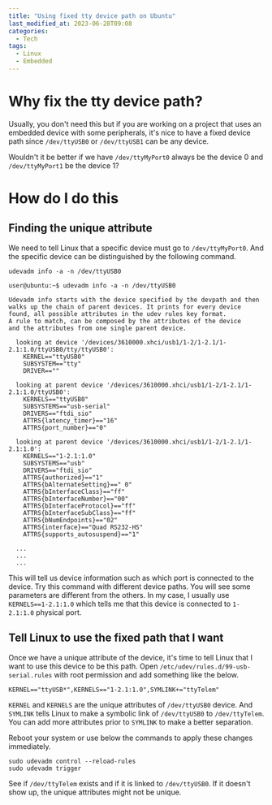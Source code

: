 ```yaml
---
title: "Using fixed tty device path on Ubuntu"
last_modified_at: 2023-06-28T09:08
categories:
  - Tech
tags:
  - Linux
  - Embedded
---
```


# Why fix the tty device path?
Usually, you don't need this but if you are working on a project that uses an embedded device with some peripherals, it's nice to have a fixed device path since `/dev/ttyUSB0` or `/dev/ttyUSB1` can be any device.

Wouldn't it be better if we have `/dev/ttyMyPort0` always be the device 0 and `/dev/ttyMyPort1` be the device 1?

# How do I do this
## Finding the unique attribute
We need to tell Linux that a specific device must go to `/dev/ttyMyPort0`. And the specific device can be distinguished by the following command.

`udevadm info -a -n /dev/ttyUSB0`

```shell
user@ubuntu:~$ udevadm info -a -n /dev/ttyUSB0

Udevadm info starts with the device specified by the devpath and then
walks up the chain of parent devices. It prints for every device
found, all possible attributes in the udev rules key format.
A rule to match, can be composed by the attributes of the device
and the attributes from one single parent device.

  looking at device '/devices/3610000.xhci/usb1/1-2/1-2.1/1-2.1:1.0/ttyUSB0/tty/ttyUSB0':
    KERNEL=="ttyUSB0"
    SUBSYSTEM=="tty"
    DRIVER==""

  looking at parent device '/devices/3610000.xhci/usb1/1-2/1-2.1/1-2.1:1.0/ttyUSB0':
    KERNELS=="ttyUSB0"
    SUBSYSTEMS=="usb-serial"
    DRIVERS=="ftdi_sio"
    ATTRS{latency_timer}=="16"
    ATTRS{port_number}=="0"

  looking at parent device '/devices/3610000.xhci/usb1/1-2/1-2.1/1-2.1:1.0':
    KERNELS=="1-2.1:1.0"
    SUBSYSTEMS=="usb"
    DRIVERS=="ftdi_sio"
    ATTRS{authorized}=="1"
    ATTRS{bAlternateSetting}==" 0"
    ATTRS{bInterfaceClass}=="ff"
    ATTRS{bInterfaceNumber}=="00"
    ATTRS{bInterfaceProtocol}=="ff"
    ATTRS{bInterfaceSubClass}=="ff"
    ATTRS{bNumEndpoints}=="02"
    ATTRS{interface}=="Quad RS232-HS"
    ATTRS{supports_autosuspend}=="1"

  ...
  ...
  ...
```

This will tell us device information such as which port is connected to the device. Try this command with different device paths. You will see some parameters are different from the others.
In my case, I usually use `KERNELS==1-2.1:1.0` which tells me that this device is connected to `1-2.1:1.0` physical port. 

## Tell Linux to use the fixed path that I want
Once we have a unique attribute of the device, it's time to tell Linux that I want to use this device to be this path. Open `/etc/udev/rules.d/99-usb-serial.rules` with root permission and add something like the below.

```shell
KERNEL=="ttyUSB*",KERNELS=="1-2.1:1.0",SYMLINK+="ttyTelem"
```

`KERNEL` and `KERNELS` are the unique attributes of `/dev/ttyUSB0` device. And `SYMLINK` tells Linux to make a symbolic link of `/dev/ttyUSB0` to `/dev/ttyTelem`.
You can add more attributes prior to `SYMLINK` to make a better separation.

Reboot your system or use below the commands to apply these changes immediately.

```shell
sudo udevadm control --reload-rules
sudo udevadm trigger
```

See if `/dev/ttyTelem` exists and if it is linked to `/dev/ttyUSB0`.
If it doesn't show up, the unique attributes might not be unique.

